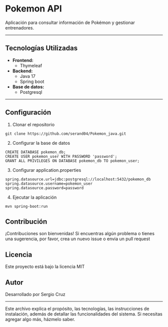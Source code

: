 # Pokemon API

Aplicación para consultar información de Pokémon y gestionar entrenadores.

---
## Tecnologías Utilizadas

- **Frontend:**
  - Thymeleaf
- **Backend:**
  - Java 17
  - Spring boot
- **Base de datos:**
    - Postgresql
---

## Configuración
1. Clonar el repositorio
```
git clone https://github.com/serand04/Pokemon_java.git
```
2. Configurar la base de datos
```
CREATE DATABASE pokemon_db;
CREATE USER pokemon_user WITH PASSWORD 'password';
GRANT ALL PRIVILEGES ON DATABASE pokemon_db TO pokemon_user;
```
3. Configurar application.properties 
```
spring.datasource.url=jdbc:postgresql://localhost:5432/pokemon_db
spring.datasource.username=pokemon_user
spring.datasource.password=password
```
4. Ejecutar la aplicación
```
mvn spring-boot:run
```

## Contribución

¡Contribuciones son bienvenidas! Si encuentras algún problema o tienes una sugerencia, por favor, crea un nuevo issue o envia un pull request

## Licencia

Este proyecto está bajo la licencia MIT

## Autor
Desarrollado por Sergio Cruz

---

Este archivo explica el propósito, las tecnologías, las instrucciones de instalación, además de detallar las funcionalidades del sistema. Si necesitas agregar algo más, házmelo saber.